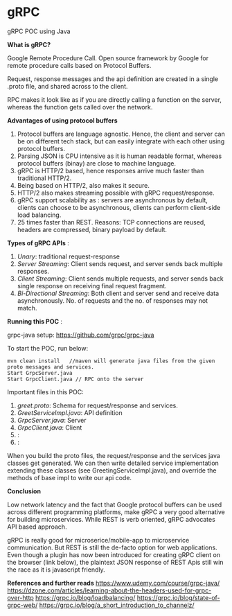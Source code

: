 # gRPC
gRPC POC using Java

**What is gRPC?**

Google Remote Procedure Call. Open source framework by Google for remote procedure calls based on Protocol Buffers. 

Request, response messages and the api definition are created in a single .proto file, and shared across to the client.

RPC makes it look like as if you are directly calling a function on the server, whereas the function gets called over the network.

**Advantages of using protocol buffers**

1. Protocol buffers are language agnostic. Hence, the client and server can be on different tech stack, but can easily integrate with each other using protocol buffers.
2. Parsing JSON is CPU intensive as it is human readable format, whereas protocol buffers (binay) are close to machine language.
3. gRPC is HTTP/2 based, hence responses arrive much faster than traditional HTTP/2.
4. Being based on HTTP/2, also makes it secure.
5. HTTP/2 also makes streaming possible with gRPC request/response.
6. gRPC support scalability as : servers are asynchronous by default, clients can choose to be asynchronous, clients can perform client-side load balancing.
7. 25 times faster than REST. Reasons: TCP connections are reused, headers are compressed, binary payload by default.

**Types of gRPC APIs** :

1. <i>Unary</i>: traditional request-response
2. <i>Server Streaming</i>: Client sends request, and server sends back multiple responses.
3. <i>Client Streaming</i>: Client sends multiple requests, and server sends back single response on receiving final request fragment.
4. <i>Bi-Directional Streaming</i>: Both client and server send and receive data asynchronously. No. of requests and the no. of responses may not match.

**Running this POC** :

grpc-java setup: https://github.com/grpc/grpc-java

To start the POC, run below:

```
mvn clean install   //maven will generate java files from the given proto messages and services.
Start GrpcServer.java
Start GrpcClient.java // RPC onto the server
```

Important files in this POC:
1. <i>greet.proto</i>: Schema for request/response and services.
2. <i>GreetServiceImpl.java</i>: API definition
3. <i>GrpcServer.java</i>: Server
4. <i>GrpcClient.java</i>: Client
5. <i></i>: 
6. <i></i>: 

When you build the proto files, the request/response and the services java classes get generated.
We can then write detailed service implementation extending these classes (see GreetingServiceImpl.java), and override the methods of base impl to write our api code.


**Conclusion**

Low network latency and the fact that Google protocol buffers can be used across different programming platforms, make gRPC a very good alternative for building microservices. While REST is verb oriented, gRPC advocates API based approach. 

gRPC is really good for microserice/mobile-app to microservice communication. But REST is still the de-facto option for web applications. Even though a plugin has now been introduced for creating gRPC client on the browser (link below), the plaintext JSON response of REST Apis still win the race as it is javascript friendly.


**References and further reads**
https://www.udemy.com/course/grpc-java/
https://dzone.com/articles/learning-about-the-headers-used-for-grpc-over-http
https://grpc.io/blog/loadbalancing/
https://grpc.io/blog/state-of-grpc-web/
https://grpc.io/blog/a_short_introduction_to_channelz/

